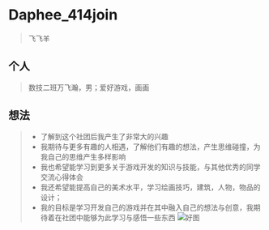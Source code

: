 # Daphee_414join 
> 飞飞羊
## 个人
> 数技二班万飞瀚，男；爱好游戏，画画
## 想法 
> - 了解到这个社团后我产生了非常大的兴趣
> - 我期待与更多有趣的人相遇，了解他们有趣的想法，产生思维碰撞，为我自己的思维产生多样影响
> - 我也希望能学习到更多关于游戏开发的知识与技能，与其他优秀的同学交流心得体会
> - 我还希望能提高自己的美术水平，学习绘画技巧，建筑，人物，物品的设计；
> - 我的目标是学习开发自己的游戏并在其中融入自己的想法与创意，我期待着在社团中能够为此学习与感悟一些东西
![好图](https://github.com/GoodnightPhish/Daphee_414join/assets/145374256/c6c98518-4aab-4f8c-9861-f4dc5a564fe8)
